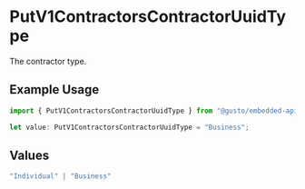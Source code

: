 # PutV1ContractorsContractorUuidType

The contractor type.

## Example Usage

```typescript
import { PutV1ContractorsContractorUuidType } from "@gusto/embedded-api/models/operations";

let value: PutV1ContractorsContractorUuidType = "Business";
```

## Values

```typescript
"Individual" | "Business"
```